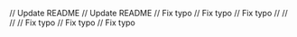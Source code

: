// Update README
// Update README
// Fix typo
// Fix typo
// Fix typo
// 
// 
// 
// Fix typo
// Fix typo
// Fix typo
